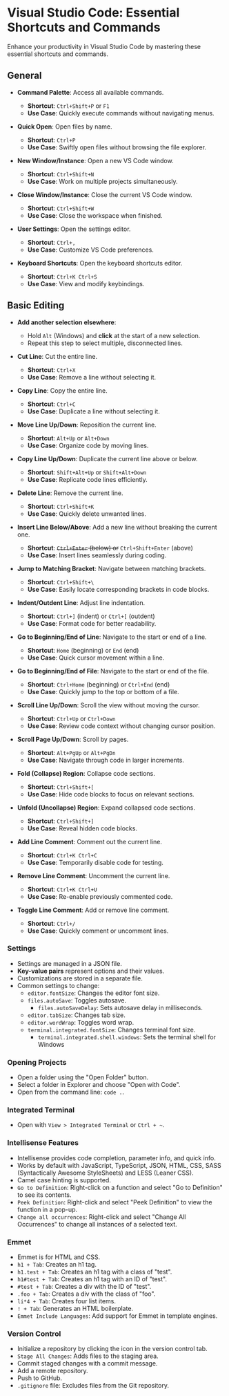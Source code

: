 # Visual Studio Code: Essential Shortcuts and Commands

Enhance your productivity in Visual Studio Code by mastering these essential shortcuts and commands.

## General

- **Command Palette**: Access all available commands.
  - **Shortcut**: `Ctrl+Shift+P` or `F1`
  - **Use Case**: Quickly execute commands without navigating menus.

- **Quick Open**: Open files by name.
  - **Shortcut**: `Ctrl+P`
  - **Use Case**: Swiftly open files without browsing the file explorer.

- **New Window/Instance**: Open a new VS Code window.
  - **Shortcut**: `Ctrl+Shift+N`
  - **Use Case**: Work on multiple projects simultaneously.

- **Close Window/Instance**: Close the current VS Code window.
  - **Shortcut**: `Ctrl+Shift+W`
  - **Use Case**: Close the workspace when finished.

- **User Settings**: Open the settings editor.
  - **Shortcut**: `Ctrl+,`
  - **Use Case**: Customize VS Code preferences.

- **Keyboard Shortcuts**: Open the keyboard shortcuts editor.
  - **Shortcut**: `Ctrl+K Ctrl+S`
  - **Use Case**: View and modify keybindings.

## Basic Editing

- **Add another selection elsewhere**:
  - Hold `Alt` (Windows) and **click** at the start of a new selection.
  - Repeat this step to select multiple, disconnected lines.

- **Cut Line**: Cut the entire line.
  - **Shortcut**: `Ctrl+X`
  - **Use Case**: Remove a line without selecting it.

- **Copy Line**: Copy the entire line.
  - **Shortcut**: `Ctrl+C`
  - **Use Case**: Duplicate a line without selecting it.

- **Move Line Up/Down**: Reposition the current line.
  - **Shortcut**: `Alt+Up` or `Alt+Down`
  - **Use Case**: Organize code by moving lines.

- **Copy Line Up/Down**: Duplicate the current line above or below.
  - **Shortcut**: `Shift+Alt+Up` or `Shift+Alt+Down`
  - **Use Case**: Replicate code lines efficiently.

- **Delete Line**: Remove the current line.
  - **Shortcut**: `Ctrl+Shift+K`
  - **Use Case**: Quickly delete unwanted lines.

- **Insert Line Below/Above**: Add a new line without breaking the current one.
  - **Shortcut**: ~~`Ctrl+Enter` (below) or~~ `Ctrl+Shift+Enter` (above)
  - **Use Case**: Insert lines seamlessly during coding.

- **Jump to Matching Bracket**: Navigate between matching brackets.
  - **Shortcut**: `Ctrl+Shift+\`
  - **Use Case**: Easily locate corresponding brackets in code blocks.

- **Indent/Outdent Line**: Adjust line indentation.
  - **Shortcut**: `Ctrl+]` (indent) or `Ctrl+[` (outdent)
  - **Use Case**: Format code for better readability.

- **Go to Beginning/End of Line**: Navigate to the start or end of a line.
  - **Shortcut**: `Home` (beginning) or `End` (end)
  - **Use Case**: Quick cursor movement within a line.

- **Go to Beginning/End of File**: Navigate to the start or end of the file.
  - **Shortcut**: `Ctrl+Home` (beginning) or `Ctrl+End` (end)
  - **Use Case**: Quickly jump to the top or bottom of a file.

- **Scroll Line Up/Down**: Scroll the view without moving the cursor.
  - **Shortcut**: `Ctrl+Up` or `Ctrl+Down`
  - **Use Case**: Review code context without changing cursor position.

- **Scroll Page Up/Down**: Scroll by pages.
  - **Shortcut**: `Alt+PgUp` or `Alt+PgDn`
  - **Use Case**: Navigate through code in larger increments.

- **Fold (Collapse) Region**: Collapse code sections.
  - **Shortcut**: `Ctrl+Shift+[`
  - **Use Case**: Hide code blocks to focus on relevant sections.

- **Unfold (Uncollapse) Region**: Expand collapsed code sections.
  - **Shortcut**: `Ctrl+Shift+]`
  - **Use Case**: Reveal hidden code blocks.

- **Add Line Comment**: Comment out the current line.
  - **Shortcut**: `Ctrl+K Ctrl+C`
  - **Use Case**: Temporarily disable code for testing.

- **Remove Line Comment**: Uncomment the current line.
  - **Shortcut**: `Ctrl+K Ctrl+U`
  - **Use Case**: Re-enable previously commented code.

- **Toggle Line Comment**: Add or remove line comment.
  - **Shortcut**: `Ctrl+/`
  - **Use Case**: Quickly comment or uncomment lines.

### Settings

- Settings are managed in a JSON file.
- **Key-value pairs** represent options and their values.
- Customizations are stored in a separate file.
- Common settings to change:
  - `editor.fontSize`: Changes the editor font size.
  - `files.autoSave`:  Toggles autosave.
    - `files.autoSaveDelay`: Sets autosave delay in milliseconds.
  - `editor.tabSize`:  Changes tab size.
  - `editor.wordWrap`: Toggles word wrap.
  - `terminal.integrated.fontSize`: Changes terminal font size.
    - `terminal.integrated.shell.windows`: Sets the terminal shell for Windows

### Opening Projects

- Open a folder using the "Open Folder" button.
- Select a folder in Explorer and choose "Open with Code".
- Open from the command line: `code .`.

### Integrated Terminal

- Open with `View > Integrated Terminal` or `Ctrl + ~`.

### Intellisense Features

- Intellisense provides code completion, parameter info, and quick info.
- Works by default with JavaScript, TypeScript, JSON, HTML, CSS, SASS (Syntactically Awesome StyleSheets) and LESS (Leaner CSS).
- Camel case hinting is supported.
- `Go to Definition`: Right-click on a function and select "Go to Definition" to see its contents.
- `Peek Definition`:  Right-click and select "Peek Definition" to view the function in a pop-up.
- `Change all occurrences`: Right-click and select "Change All Occurrences" to change all instances of a selected text.

### Emmet

- Emmet is for HTML and CSS.
- `h1 + Tab`: Creates an h1 tag.
- `h1.test + Tab`: Creates an h1 tag with a class of "test".
- `h1#test + Tab`: Creates an h1 tag with an ID of "test".
- `#test + Tab`: Creates a div with the ID of "test".
- `.foo + Tab`: Creates a div with the class of "foo".
- `li*4 + Tab`:  Creates four list items.
- `! + Tab`: Generates an HTML boilerplate.
- `Emmet Include Languages`: Add support for Emmet in template engines.

<!-- ### Extensions

- **Bracket Pair Colorizer**: Adds colors to bracket pairs.
- **Live Server**: Provides a development server with auto-reload functionality.
  - Right-click on an HTML file and select "Open with Live Server".
  - Click the port number in the status bar to stop the server.
- **Open in Browser**: Opens HTML files in the default browser.
- **VS Code Icons**: Adds icons for file types.
- **Faker**: Generates fake data.
  - Open the command palette and type "Faker".
- **PHP Intellisense**: Provides intellisense for PHP.
- **Angular Snippets**:  Code highlighting and hinting for Angular.
- **ES6 Snippets**: Code snippets for ES6+ JavaScript.
- **React Native Tools**: Snippets for React, React Native, and Redux.
- **View to Snippets**:  Code snippets for View.
- **Python**: Provides support for Python development. -->

### Version Control

- Initialize a repository by clicking the icon in the version control tab.
- `Stage All Changes`: Adds files to the staging area.
- Commit staged changes with a commit message.
- Add a remote repository.
- Push to GitHub.
- `.gitignore` file: Excludes files from the Git repository.
